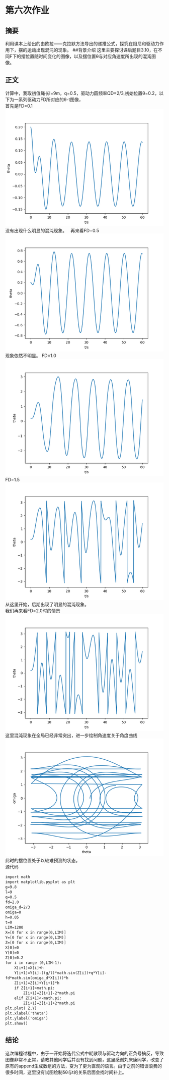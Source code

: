 # 第六次作业
## 摘要
利用课本上给出的由欧拉——克拉默方法导出的递推公式，探究在阻尼和驱动力作用下，摆的运动出现混沌的现象。
##背景介绍
这里主要探讨课后题目3.10，在不同F下的摆位置随时间变化的图像，以及摆位置θ与对应角速度所出现的混沌图像。
## 正文
计算中，我取初值绳长l=9m，q=0.5，驱动力圆频率ΩD=2/3,初始位置θ=0.2，以下为一系列驱动力FD所对应的θ-t图像，  
首先是FD=0.1
![](https://github.com/KKllc/computationalphysics_N2015301020021/blob/master/fd%3D0.1.png)  
没有出现什么明显的混沌现象。  
再来看FD=0.5
![](https://github.com/KKllc/computationalphysics_N2015301020021/blob/master/fd%3D0.5.png)  
现象依然不明显。
FD=1.0  
![](https://github.com/KKllc/computationalphysics_N2015301020021/blob/master/fd%3D1.0.png)  
FD=1.5  
![](https://github.com/KKllc/computationalphysics_N2015301020021/blob/master/fd%3D1.5.png)
从这里开始，后期出现了明显的混沌现象。  
我们再来看FD=2.0时的情景  
![](https://github.com/KKllc/computationalphysics_N2015301020021/blob/master/fd%3D2.0.png)  
这里混沌现象在全局已经非常突出，进一步绘制角速度关于角度曲线  
![](https://github.com/KKllc/computationalphysics_N2015301020021/blob/master/fd%3D2.0_theta.png)  
此时的摆位置处于以较难预测的状态。  
源代码
```
import math
import matplotlib.pyplot as plt
g=9.8
l=9
q=0.5
fd=2.0
omiga_d=2/3
omiga=0
h=0.05
t=0
LIM=1200
X=[0 for x in range(0,LIM)]
Y=[0 for x in range(0,LIM)]
Z=[0 for x in range(0,LIM)]
X[0]=0
Y[0]=0
Z[0]=0.2
for i in range (0,LIM-1):
    X[i+1]=X[i]+h
    Y[i+1]=Y[i]-((g/l)*math.sin(Z[i])+q*Y[i]-fd*math.sin(omiga_d*X[i]))*h
    Z[i+1]=Z[i]+Y[i+1]*h
    if Z[i+1]>math.pi:
        Z[i+1]=Z[i+1]-2*math.pi
    elif Z[i+1]<-math.pi:
        Z[i+1]=Z[i+1]+2*math.pi
plt.plot( Z,Y)
plt.xlabel('theta')
plt.ylabel('omiga')
plt.show()
```
## 结论
这次编程过程中，由于一开始将迭代公式中耗散项与驱动力向的正负号搞反，导致图像非常不正常，请教其他同学后并没有找到问题，这里感谢刘庆康同学，改变了原有的append生成数组的方法，变为了更为直观的语言。由于之前的错误浪费的很多时间，这里没有试图绘制δθ与t的关系后面会找时间补上。

